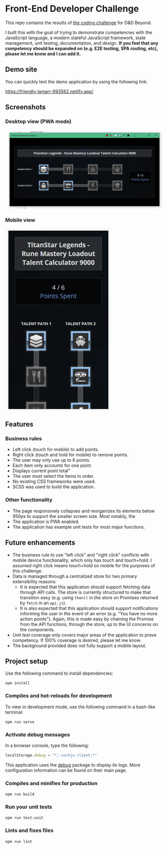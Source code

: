 # Front-End Developer Challenge
This repo contains the results of [the coding challenge](https://github.com/DnDBeyond/front-end-developer-challenge) for D&D Beyond.

I built this with the goal of trying to demonstrate competencies with the JavaScript language, a modern stateful JavaScript framework, state management, unit testing, documentation, and design.  **If you feel that any competency should be expanded on (e.g. E2E testing, SPA routing, etc), please let me know and I can add it.**

## Demo site
You can quickly test the demo application by using the following link:

https://friendly-lamarr-693562.netlify.app/

## Screenshots

### Desktop view (PWA mode)
![Desktop view](desktop.jpg)

### Mobile view
![Mobile view](mobile.jpg)

## Features
### Business rules
- Left click (touch for mobile) to add points.
- Right click (touch and hold for mobile) to remove points.
- The user may only use up to 6 points.
- Each item only accounts for one point.
- Displays current point total"
- The user must select the items in order.
- No existing CSS frameworks were used.
- SCSS was used to build the application.

### Other functionality
- The page responsively collapses and reorganizes its elements below 950px to support the smaller screen size.  Most notably, the 
- The application is PWA enabled.
- The application has example unit tests for most major functions.

## Future enhancements
- The business rule to use "left click" and "right click" conflicts with mobile device functionality, which only has touch and touch+hold.  I assumed right click means touch+hold on mobile for the purposes of this challenge.
- Data is managed through a centralized store for two primary extensibility reasons:
  - It is expected that this application should support fetching data through API calls.  The store is currently structured to make that transition easy (e.g. using `then()` in the store on Promises returned by `fetch` in an `api.js`).
  - It is also expected that this application should support notifications informing the user in the event of an error (e.g. "You have no more action points").  Again, this is made easy by chaining the Promise from the API functions, through the store, up to the UI concerns on the components.
- Unit test coverage only covers major areas of the application to prove competency.  If 100% coverage is desired, please let me know. 
- The background provided does not fully support a mobile layout.

## Project setup
Use the following command to install dependencies:
```
npm install
```

### Compiles and hot-reloads for development
To view in development mode, use the following command in a bash-like terminal:
```
npm run serve
```

### Activate debug messages
In a browser console, type the following:
```javascript
localStorage.debug = "*,-sockjs-client:*"
```
This application uses the [debug](https://www.npmjs.com/package/debug) package to display its logs.  More configuration information can be found on their main page.

### Compiles and minifies for production
```
npm run build
```

### Run your unit tests
```
npm run test:unit
```

### Lints and fixes files
```
npm run lint
```
